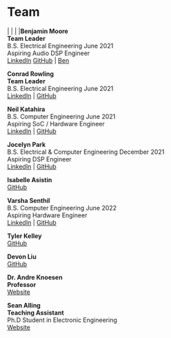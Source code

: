 # Team
| | |
|**Benjamin Moore <br/>
Team Leader** <br/>
B.S. Electrical Engineering June 2021 <br/>
Aspiring Audio DSP Engineer <br/>
[LinkedIn](https://linkedIn.com/in/brmoore21)  [GitHub](https://github.com/mooreben34) | [Ben](https://github.com/neilkatahira/EE-Emerge-2020-Loopmaster/blob/master/pictures/Ben.jpg)


**Conrad Rowling <br/>
Team Leader** <br/>
B.S. Electrical Engineering June 2021 <br/>
[LinkedIn](https://www.linkedin.com/in/conrad-rowling-28b569196/) | [GitHub](https://github.com/Conrad-Rowling)


**Neil Katahira** <br/>
B.S. Computer Engineering June 2021 <br/>
Aspiring SoC / Hardware Engineer <br/>
[LinkedIn](https://linkedIn.com/in/neilkatahira) | [GitHub](https://github.com/neilkatahira)


**Jocelyn Park** <br/>
B.S. Electrical & Computer Engineering December 2021 <br/>
Aspiring DSP Engineer <br/>
[LinkedIn](https://linkedIn.com/in/jocelyn-park) | [GitHub](https://github.com/spectivePer)


**Isabelle Asistin** <br/>
[GitHub](https://github.com/ijasistin)


**Varsha Senthil** <br/>
B.S. Computer Engineering June 2022  <br/>
Aspiring Hardware Engineer <br/>
[LinkedIn](https://linkedIn.com/in/varshasenthil) | [GitHub](https://github.com/varshaaaaa)


**Tyler Kelley** <br/>
[GitHub](https://github.com/tfkelley)


**Devon Liu**   <br/>
[GitHub](https://github.com/dvnliu)

**Dr. Andre Knoesen <br/>
Professor** <br/>
[Website](https://faculty.engineering.ucdavis.edu/knoesen/)

**Sean Alling <br/>
Teaching Assistant** <br/>
Ph.D Student in Electronic Engineering <br/>
[Website](https://www.ece.ucdavis.edu/blog/alling-sean/)

